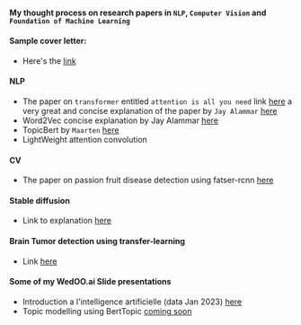 #### My thought process on research papers in `NLP`, `Computer Vision` and `Foundation of Machine Learning`
#### Sample cover letter:

- Here's the [link](https://github.com/acecreamu/ai-residency)


#### NLP

- The paper on `transformer` entitled `attention is all you need` link [here](https://arxiv.org/abs/1706.03762) a very great and concise explanation of the paper by `Jay Alammar` [here](https://jalammar.github.io/illustrated-transformer/)
- Word2Vec concise explanation by Jay Alammar [here](https://jalammar.github.io/illustrated-word2vec/)
- TopicBert by `Maarten` [here](https://paperswithcode.com/paper/bertopic-neural-topic-modeling-with-a-class/review/)
- LightWeight attention convolution 

#### CV

- The paper on passion fruit disease detection using fatser-rcnn [here](https://www.linkedin.com/posts/allassan-nken_makerere-passion-fruits-disease-detection-activity-6926294850124316672-xvWk?utm_source=share&utm_medium=member_desktop)

#### Stable diffusion

- Link to explanation [here](https://jalammar.github.io/illustrated-stable-diffusion/)

#### Brain Tumor detection using transfer-learning

- Link [here](https://www.kaggle.com/code/brsdincer/brain-tumor-prediction-new-data-full-explanation)

#### Some of my WedOO.ai Slide presentations

- Introduction a l'intelligence artificielle (data Jan 2023) [here](https://docs.google.com/presentation/d/1Karl8TdZ0DQjUfCLxOpfK4rk5uAxIssihVwOZMvGzIQ/edit?usp=sharing)
- Topic modelling using BertTopic [coming soon](https://)
